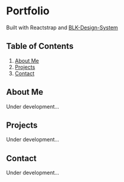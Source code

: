 # Portfolio
Built with Reactstrap and [BLK-Design-System](https://github.com/creativetimofficial/blk-design-system-react)


## Table of Contents
1. [About Me](#About%20Me)
2. [Projects](#Projects)
3. [Contact](#Contact)


## About Me
Under development...


## Projects
Under development...


## Contact
Under development...

